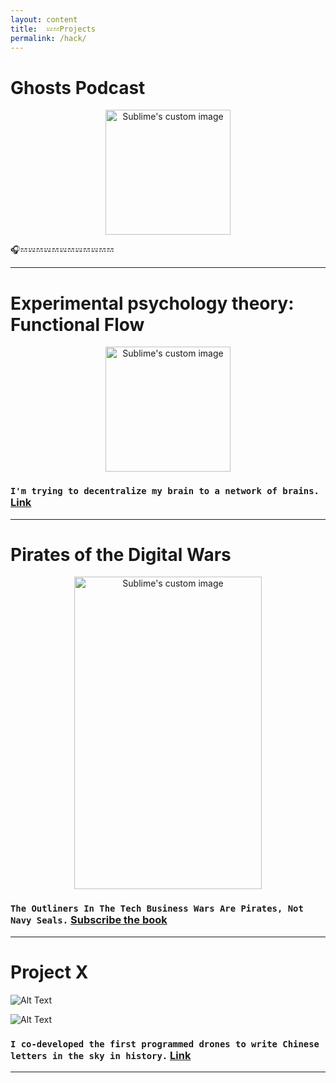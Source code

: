 ```yaml
---
layout: content
title:  𝌄𝌂Projects
permalink: /hack/
---
```





# Ghosts Podcast


<p align="center">
  <img width="200" height="200" src="https://i.imgur.com/qNOBG0N.png" alt="Sublime's custom image"/>
</p>

🎧𝌂𝌄𝌂𝌄𝌂𝌄𝌂𝌄𝌂𝌄𝌂𝌂

---

# Experimental psychology theory: Functional Flow


<p align="center">
  <img width="200" height="200" src="https://www.symbols.com/gi.php?type=1&id=1309" alt="Sublime's custom image"/>
</p>



### `I'm trying to decentralize my brain to a network of brains.` [Link](https://github.com/allenleein/brains)


---


# Pirates of the Digital Wars

<p align="center">
  <img width="300" height="500" src="https://i.imgur.com/3nSl3k4.png" alt="Sublime's custom image"/>
</p>


### `The Outliners In The Tech Business Wars Are Pirates, Not Navy Seals.` [Subscribe the book](https://mailchi.mp/a68c89762ee3/pirates)


---

# Project X

![Alt Text](https://media.giphy.com/media/l3mZ5zogGcnzNzbqM/giphy.gif)

![Alt Text](https://media.giphy.com/media/3o6fIWV4HtqMEzEz28/giphy.gif)



### `I co-developed the first programmed drones to write Chinese letters in the sky in history.` [Link](https://vimeo.com/111901733)


---









